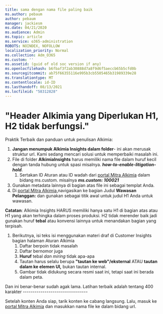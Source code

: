 ```yaml
---
title: sama dengan nama file paling baik
ms.author: pebaum
author: pebaum
manager: jackiesm
ms.date: 04/21/2020
ms.audience: Admin
ms.topic: article
ms.service: o365-administration
ROBOTS: NOINDEX, NOFOLLOW
localization_priority: Normal
ms.collection: Adm_O365
ms.custom: ''
ms.assetid: (guid of old soc version if any)
ms.openlocfilehash: b6fbaf3f2ab30888d7a8f9d6f5aeccb65b5cfd0b
ms.sourcegitcommit: ab75f66355116e995b3cb5505465b31989339e28
ms.translationtype: MT
ms.contentlocale: id-ID
ms.lasthandoff: 08/13/2021
ms.locfileid: "58312828"
---
```

# <a name="required-alchemy-header-h1-h2s-dont-work"></a>"Header Alkimia yang Diperlukan H1, H2 tidak berfungsi."
Praktik Terbaik dan panduan untuk penulisan Alkimia:

1. **Jangan menumpuk Alkimia Insights dalam folder**- ini akan merusak struktur url. Kami sedang mencari solusi untuk memperbaiki masalah ini.
1. File di folder **AlkimiaInsights** harus memiliki nama file dalam huruf kecil dengan tanda hubung untuk spasi misalnya. **_how-to-enable-litigation-hold_**.
    1. Sertakan ID Aturan atau ID wadah dari [portal Mitra Alkimia](https://alchemyportal.azurewebsites.net) dalam bidang ms.custom. misalnya ***ms.custom: 100021***
1. Gunakan metadata lainnya di bagian atas file ini sebagai templat Anda.
1. Di [portal Mitra Alkimia,](https://alchemyportal.azurewebsites.net)navigasikan ke bagian Judul **Wawasan Pelanggan:** dan gunakan sebagai titik awal untuk judul H1 Anda untuk wawasan. 

**Catatan**: Alkimia Insights HARUS memiliki hanya satu H1 di bagian atas atau H1 yang akan terhingka dalam proses produksi. H2 tidak merender baik jadi gunakan huruf **tebal** atau konvensi lainnya untuk menandakan bagian yang terpisah.
1. Berikutnya, isi teks isi menggunakan materi draf di Customer Insights bagian halaman Aturan Alkimia
    1. Daftar berpoin tidak masalah
    1. Daftar bernomor juga
    1. **Huruf** tebal *dan miring* tidak apa-apa
    1. Tautan harus selalu berupa **"tautan ke web"/eksternal** ATAU **tautan dalam ke elemen UI,** bukan tautan internal.
    1. Gambar tidak didukung secara resmi saat ini, tetapi saat ini berada dalam peta.

Dan ini benar-benar sudah agak lama. Latihan terbaik adalah tentang 400 karakter ---------------------------------

Setelah konten Anda siap, tarik konten ke cabang langsung. Lalu, masuk ke [portal Mitra Alkimia](https://alchemyportal.azurewebsites.net) dan masukkan nama file ke dalam bidang url. 